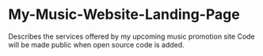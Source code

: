 # My-Music-Website-Landing-Page
 Describes the services offered by my upcoming music promotion site
Code will be made public when open source code is added.
